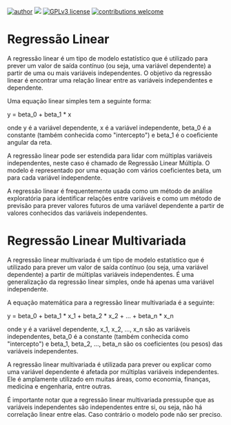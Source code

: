 [![author](https://img.shields.io/badge/author-Eduardo%20Almeida-red.svg)](https://www.linkedin.com/in/eduardo-almeida-814a676a/) [![](https://img.shields.io/badge/python-3.7+-blue.svg)](https://www.python.org/downloads/release/python-365/) [![GPLv3 license](https://img.shields.io/badge/License-GPLv3-blue.svg)](http://perso.crans.org/besson/LICENSE.html) [![contributions welcome](https://img.shields.io/badge/contributions-welcome-brightgreen.svg?style=flat)](https://github.com/eduardo-almeida)

# Regressão Linear 

A regressão linear é um tipo de modelo estatístico que é utilizado para prever um valor de saída contínuo (ou seja, uma variável dependente) a partir de uma ou mais variáveis independentes. O objetivo da regressão linear é encontrar uma relação linear entre as variáveis independentes e dependente.

Uma equação linear simples tem a seguinte forma:

y = beta_0 + beta_1 * x

onde y é a variável dependente, x é a variável independente, beta_0 é a constante (também conhecida como "intercepto") e beta_1 é o coeficiente angular da reta.

A regressão linear pode ser estendida para lidar com múltiplas variáveis independentes, neste caso é chamado de Regressão Linear Múltipla. O modelo é representado por uma equação com vários coeficientes beta, um para cada variável independente.

A regressão linear é frequentemente usada como um método de análise exploratória para identificar relações entre variáveis e como um método de previsão para prever valores futuros de uma variável dependente a partir de valores conhecidos das variáveis independentes.

# Regressão Linear Multivariada

A regressão linear multivariada é um tipo de modelo estatístico que é utilizado para prever um valor de saída contínuo (ou seja, uma variável dependente) a partir de múltiplas variáveis independentes. É uma generalização da regressão linear simples, onde há apenas uma variável independente.

A equação matemática para a regressão linear multivariada é a seguinte:

y = beta_0 + beta_1 * x_1 + beta_2 * x_2 + ... + beta_n * x_n

onde y é a variável dependente, x_1, x_2, ..., x_n são as variáveis independentes, beta_0 é a constante (também conhecida como "intercepto") e beta_1, beta_2, ..., beta_n são os coeficientes (ou pesos) das variáveis independentes.

A regressão linear multivariada é utilizada para prever ou explicar como uma variável dependente é afetada por múltiplas variáveis independentes. Ele é amplamente utilizado em muitas áreas, como economia, finanças, medicina e engenharia, entre outras.

É importante notar que a regressão linear multivariada pressupõe que as variáveis independentes são independentes entre si, ou seja, não há correlação linear entre elas. Caso contrário o modelo pode não ser preciso.
